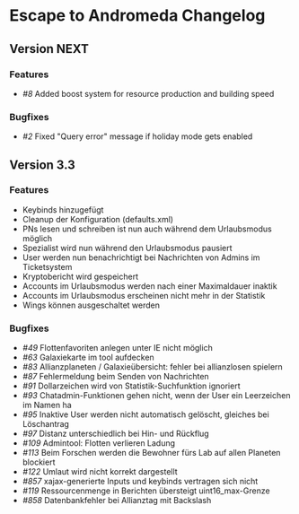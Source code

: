 Escape to Andromeda Changelog
=============================

Version NEXT
------------

### Features ###

 * *#8* Added boost system for resource production and building speed

### Bugfixes ###

 * *#2* Fixed "Query error" message if holiday mode gets enabled


Version 3.3
-----------

### Features ###

 * Keybinds hinzugefügt
 * Cleanup der Konfiguration (defaults.xml)
 * PNs lesen und schreiben ist nun auch während dem Urlaubsmodus möglich
 * Spezialist wird nun während den Urlaubsmodus pausiert
 * User werden nun benachrichtigt bei Nachrichten von Admins im Ticketsystem
 * Kryptobericht wird gespeichert
 * Accounts im Urlaubsmodus werden nach einer Maximaldauer inaktik
 * Accounts im Urlaubsmodus erscheinen nicht mehr in der Statistik
 * Wings können ausgeschaltet werden


### Bugfixes ###

  * *#49* Flottenfavoriten anlegen unter IE nicht möglich
  * *#63* Galaxiekarte im tool aufdecken
  * *#83* Allianzplaneten / Galaxieübersicht: fehler bei allianzlosen spielern
  * *#87* Fehlermeldung beim Senden von Nachrichten
  * *#91* Dollarzeichen wird von Statistik-Suchfunktion ignoriert
  * *#93* Chatadmin-Funktionen gehen nicht, wenn der User ein Leerzeichen im Namen ha
  * *#95* Inaktive User werden nicht automatisch gelöscht, gleiches bei Löschantrag
  * *#97* Distanz unterschiedlich bei Hin- und Rückflug
  * *#109* Admintool: Flotten verlieren Ladung
  * *#113* Beim Forschen werden die Bewohner fürs Lab auf allen Planeten blockiert
  * *#122* Umlaut wird nicht korrekt dargestellt
  * *#857* xajax-generierte Inputs und keybinds vertragen sich nicht
  * *#119* Ressourcenmenge in Berichten übersteigt uint16_max-Grenze
  * *#858* Datenbankfehler bei Allianztag mit Backslash 
